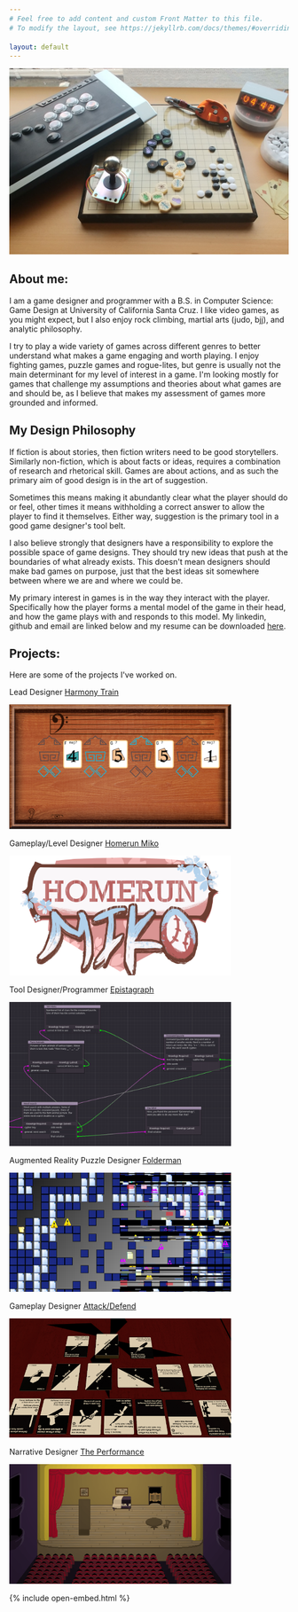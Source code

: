 ```yaml
---
# Feel free to add content and custom Front Matter to this file.
# To modify the layout, see https://jekyllrb.com/docs/themes/#overriding-theme-defaults

layout: default
---
```


![Banner](/assets/img/bg-masthead.jpg)
<h2> About me: </h2>
I am a game designer and programmer with a B.S. in Computer Science: Game Design at University of California Santa Cruz. I like video games, as you might expect, but I also enjoy rock climbing, martial arts (judo, bjj), and analytic philosophy.

I try to play a wide variety of games across different genres to better understand what makes a game engaging and worth playing. I enjoy fighting games, puzzle games and rogue-lites, but genre is usually not the main determinant for my level of interest in a game. I'm looking mostly for games that challenge my assumptions and theories about what games are and should be, as I believe that makes my assessment of games more grounded and informed.

## My Design Philosophy
If fiction is about stories, then fiction writers need to be good storytellers. Similarly non-fiction, which is about facts or ideas, requires a combination of research and rhetorical skill. Games are about actions, and as such the primary aim of good design is in the art of suggestion.

Sometimes this means making it abundantly clear what the player should do or feel, other times it means withholding a correct answer to allow the player to find it themselves. Either way, suggestion is the primary tool in a good game designer's tool belt.

I also believe strongly that designers have a responsibility to explore the possible space of game designs. They should try new ideas that push at the boundaries of what already exists. This doesn't mean designers should make bad games on purpose, just that the best ideas sit somewhere between where we are and where we could be.

My primary interest in games is in the way they interact with the player. Specifically how the player forms a mental model of the game in their head, and how the game plays with and responds to this model. My linkedin, github and email are linked below and my resume can be downloaded [here](/assets/pdf/Resume.pdf).

## Projects:
Here are some of the projects I've worked on.

Lead Designer
[Harmony Train](/projects/harmony-train)

[<img src="/assets/img/thumbnails/harmony-train.png" alt="drawing" width="400"/>](/projects/harmony-train)

Gameplay/Level Designer
[Homerun Miko](/projects/homerun-miko)

[<img src="/assets/img/thumbnails/homerun-miko.png" alt="drawing" width="400"/>](/projects/homerun-miko)

Tool Designer/Programmer
[Epistagraph](/projects/epistagraph)

[<img src="/assets/img/thumbnails/epistagraph.png" alt="drawing" width="400"/>](/projects/epistagraph)

Augmented Reality Puzzle Designer
[Folderman](/projects/folderman)

[<img src="/assets/img/thumbnails/folderman.png" alt="drawing" width="400"/>](/projects/folderman)

Gameplay Designer
[Attack/Defend](/projects/attack-defend)

[<img src="/assets/img/thumbnails/attack-defend.png" alt="drawing" width="400"/>](/projects/attack-defend)

Narrative Designer
[The Performance](/projects/the-performance)

[<img src="/assets/img/thumbnails/the-performance.png" alt="drawing" width="400"/>](/projects/the-performance)

{% include open-embed.html %}

